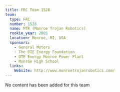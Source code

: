 ```yaml
---
title: FRC Team 1528
team:
  type: FRC
  number: 1528
  name: MTR (Monroe Trojan Robotics)
  rookie_year: 2005
  location: Monroe, MI, USA
  sponsors:
    - General Motors
    - The DTE Energy Foundation
    - DTE Energy Monroe Power Plant
    - Monroe High School
  links:
    Website: http://www.monroetrojanrobotics.com/
---
```

No content has been added for this team